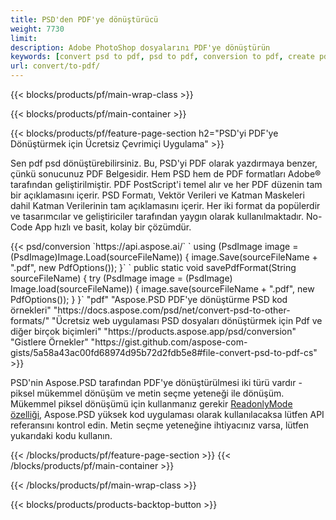 ```yaml
---
title: PSD'den PDF'ye dönüştürücü
weight: 7730
limit: 
description: Adobe PhotoShop dosyalarını PDF'ye dönüştürün
keywords: [convert psd to pdf, psd to pdf, conversion to pdf, create pdf from psd, print psd as pdf]
url: convert/to-pdf/
---
```


{{< blocks/products/pf/main-wrap-class >}}

{{< blocks/products/pf/main-container >}}

{{< blocks/products/pf/feature-page-section h2="PSD'yi PDF'ye Dönüştürmek için Ücretsiz Çevrimiçi Uygulama" >}}
<p>Sen pdf psd dönüştürebilirsiniz. Bu, PSD'yi PDF olarak yazdırmaya benzer, çünkü sonucunuz PDF Belgesidir. Hem PSD hem de PDF formatları Adobe® tarafından geliştirilmiştir. PDF PostScript'i temel alır ve her PDF düzenin tam bir açıklamasını içerir. PSD Formatı, Vektör Verileri ve Katman Maskeleri dahil Katman Verilerinin tam açıklamasını içerir. Her iki format da popülerdir ve tasarımcılar ve geliştiriciler tarafından yaygın olarak kullanılmaktadır. No-Code App hızlı ve basit, kolay bir çözümdür.</p>
{{< psd/conversion `https://api.aspose.ai/` 
`    using (PsdImage image = (PsdImage)Image.Load(sourceFileName))
    {
        image.Save(sourceFileName + ".pdf", new PdfOptions());
    }` 
	`    public static void savePdfFormat(String sourceFileName) {
        try (PsdImage image = (PsdImage) Image.load(sourceFileName)) {
            image.save(sourceFileName + ".pdf", new PdfOptions());
        }
    }` 
	"pdf" 
"Aspose.PSD PDF'ye dönüştürme PSD kod örnekleri"  "https://docs.aspose.com/psd/net/convert-psd-to-other-formats/" 
"Ücretsiz web uygulaması PSD dosyaları dönüştürmek için Pdf ve diğer birçok biçimleri" "https://products.aspose.app/psd/conversion" 
"Gistlere Örnekler" "https://gist.github.com/aspose-com-gists/5a58a43ac00fd68974d95b72d2fdb5e8#file-convert-psd-to-pdf-cs" >}}
<p>PSD'nin Aspose.PSD tarafından PDF'ye dönüştürülmesi iki türü vardır - piksel mükemmel dönüşüm ve metin seçme yeteneği ile dönüşüm. Mükemmel piksel dönüşümü için kullanmanız gerekir <a href="https://reference.aspose.com/psd/net/aspose.psd.imageloadoptions/psdloadoptions/readonlymode/">ReadonlyMode özelliği</a>, Aspose.PSD yüksek kod uygulaması olarak kullanılacaksa lütfen API referansını kontrol edin. Metin seçme yeteneğine ihtiyacınız varsa, lütfen yukarıdaki kodu kullanın.</p>
{{< /blocks/products/pf/feature-page-section >}}
{{< /blocks/products/pf/main-container >}}


{{< /blocks/products/pf/main-wrap-class >}}

{{< blocks/products/products-backtop-button >}}


